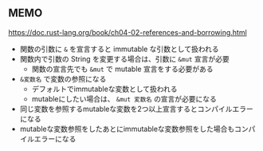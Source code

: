 ## MEMO

https://doc.rust-lang.org/book/ch04-02-references-and-borrowing.html

- 関数の引数に `&` を宣言すると immutable な引数として扱われる
- 関数内で引数の String を変更する場合は、引数に `&mut` 宣言が必要
  - 関数の宣言先でも `&mut` で mutable 宣言をする必要がある
- `&変数名` で変数の参照になる
  - デフォルトでimmutableな変数として扱われる
  - mutableにしたい場合は、 `&mut 変数名` の宣言が必要になる
- 同じ変数を参照するmutableな変数を2つ以上宣言するとコンパイルエラーになる
- mutableな変数参照をしたあとにimmutableな変数参照をした場合もコンパイルエラーになる
